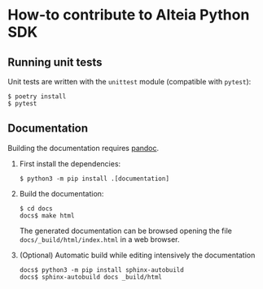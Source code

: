 # How-to contribute to Alteia Python SDK

## Running unit tests

Unit tests are written with the `unittest` module (compatible with `pytest`):

```shell
$ poetry install
$ pytest
```

## Documentation

Building the documentation requires [pandoc](https://pandoc.org).

1. First install the dependencies:
   ```shell
   $ python3 -m pip install .[documentation]
   ```

2. Build the documentation:
   ```shell
   $ cd docs
   docs$ make html
   ```
   The generated documentation can be browsed opening the file
   `docs/_build/html/index.html` in a web browser.

3. (Optional) Automatic build while editing intensively the documentation
   ```shell
   docs$ python3 -m pip install sphinx-autobuild
   docs$ sphinx-autobuild docs _build/html
   ```
